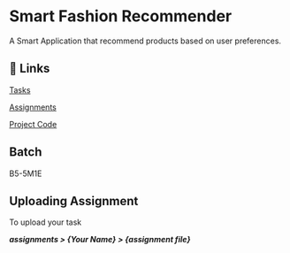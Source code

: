# Smart Fashion Recommender

A Smart Application that recommend products based on user preferences.

## 🔗 Links

[Tasks](https://github.com/IBM-EPBL/IBM-Project-5252-1658752657/tree/main/projectDesign%26Planning)

[Assignments](https://github.com/IBM-EPBL/IBM-Project-5252-1658752657/tree/main/assignments)

[Project Code](https://github.com/IBM-EPBL/IBM-Project-5252-1658752657/tree/main/Project%20Development%20Phase)

## Batch

B5-5M1E


## Uploading Assignment

To upload your task

<b><i>assignments > {Your Name} > {assignment file}<i></b>
